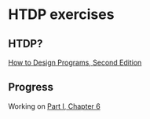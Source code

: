 # HTDP exercises

## HTDP?
[How to Design Programs, Second Edition](http://www.ccs.neu.edu/home/matthias/HtDP2e/index.html)

## Progress
Working on [Part I, Chapter 6](http://www.ccs.neu.edu/home/matthias/HtDP2e/part_one.html#%28part._ch~3amix%29)
